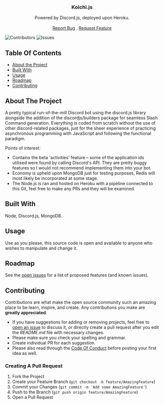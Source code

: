 <br/>
<p align="center">
  <h3 align="center">Koichi.js</h3>

  <p align="center">
    Powered by Discord.js, deployed upon Heroku.
    <br/>
    <br/>
    <a href="https://github.com/0xKoichi/disc-bot/issues">Report Bug</a>
    .
    <a href="https://github.com/0xKoichi/disc-bot/issues">Request Feature</a>
  </p>
</p>

![Contributors](https://img.shields.io/github/contributors/0xKoichi/disc-bot?color=dark-green) ![Issues](https://img.shields.io/github/issues/0xKoichi/disc-bot) 

## Table Of Contents

* [About the Project](#about-the-project)
* [Built With](#built-with)
* [Usage](#usage)
* [Roadmap](#roadmap)
* [Contributing](#contributing)


## About The Project

A pretty typical run-of-the-mill Discord bot using the discord.js library alongside the addition of the discordjs/builders package for seamless Slash Command generation. Everything is coded from scratch without the use of other discord-related packages, just for the sheer experience of practicing asynchronous programming with JavaScript and following the functional paradigm.

Points of interest:

* Contains the beta 'activities' feature – some of the application ids utilised were found by calling Discord's API. They are pretty buggy features so I would not recommend implementing them into your bot.
* Economy is upheld upon MongoDB just for testing purposes, Redis will most likely be incorporated at some stage.
* The Node.js is ran and hosted on Heroku with a pipeline connected to this Git, feel free to make any PRs and they will be examined.

## Built With

Node, Discord.js, MongoDB.

## Usage

Use as you please, this source code is open and available to anyone who wishes to manipulate and change it. 

## Roadmap

See the [open issues](https://github.com/0xKoichi/disc-bot/issues) for a list of proposed features (and known issues).

## Contributing

Contributions are what make the open source community such an amazing place to be learn, inspire, and create. Any contributions you make are **greatly appreciated**.
* If you have suggestions for adding or removing projects, feel free to [open an issue](https://github.com/0xKoichi/disc-bot/issues/new) to discuss it, or directly create a pull request after you edit the *README.md* file with necessary changes.
* Please make sure you check your spelling and grammar.
* Create individual PR for each suggestion.
* Please also read through the [Code Of Conduct](https://github.com/0xKoichi/disc-bot/blob/main/CODE_OF_CONDUCT.md) before posting your first idea as well.

### Creating A Pull Request

1. Fork the Project
2. Create your Feature Branch (`git checkout -b feature/AmazingFeature`)
3. Commit your Changes (`git commit -m 'Add some AmazingFeature'`)
4. Push to the Branch (`git push origin feature/AmazingFeature`)
5. Open a Pull Request

